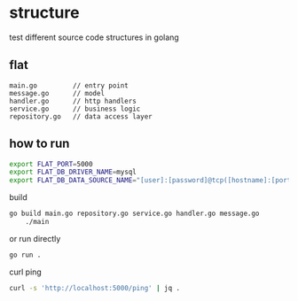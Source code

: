 # structure

test different source code structures in golang

## flat 

```
main.go         // entry point
message.go      // model
handler.go      // http handlers
service.go      // business logic
repository.go   // data access layer
```

## how to run

```bash
export FLAT_PORT=5000
export FLAT_DB_DRIVER_NAME=mysql
export FLAT_DB_DATA_SOURCE_NAME="[user]:[password]@tcp([hostname]:[port])/[dbname]" 
```

build

```bash
go build main.go repository.go service.go handler.go message.go 
    ./main
```

or run directly 

```bash
go run .
```

curl ping

```bash
curl -s 'http://localhost:5000/ping' | jq .
```